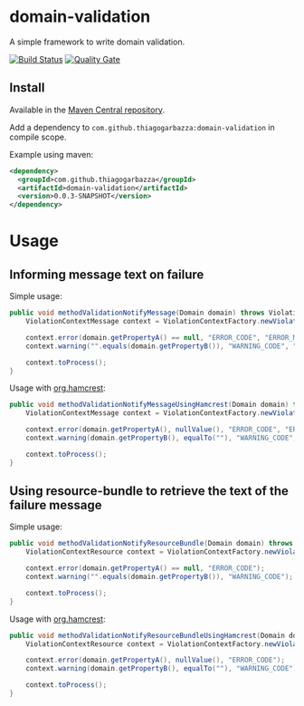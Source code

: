 # domain-validation
A simple framework to write domain validation.

[![Build Status](https://travis-ci.org/thiagogarbazza/domain-validation.svg?branch=master)](https://travis-ci.org/thiagogarbazza/domain-validation)
[![Quality Gate](https://sonarcloud.io/api/badges/gate?key=com.github.thiagogarbazza:domain-validation)](https://sonarcloud.io/dashboard/index/com.github.thiagogarbazza:domain-validation)


## Install

Available in the [Maven Central repository].

Add a dependency to `com.github.thiagogarbazza:domain-validation` in compile scope.

Example using maven:
```xml
<dependency>
  <groupId>com.github.thiagogarbazza</groupId>
  <artifactId>domain-validation</artifactId>
  <version>0.0.3-SNAPSHOT</version>
</dependency>
```

# Usage

## Informing message text on failure 

Simple usage:
```java
public void methodValidationNotifyMessage(Domain domain) throws ViolationException {
    ViolationContextMessage context = ViolationContextFactory.newViolationContext();

    context.error(domain.getPropertyA() == null, "ERROR_CODE", "ERROR_MESSAGE");
    context.warning("".equals(domain.getPropertyB()), "WARNING_CODE", "WARNING_MESSAGE");

    context.toProcess();
}
```

Usage with [org.hamcrest]:
```java
public void methodValidationNotifyMessageUsingHamcrest(Domain domain) throws ViolationException {
    ViolationContextMessage context = ViolationContextFactory.newViolationContext();

    context.error(domain.getPropertyA(), nullValue(), "ERROR_CODE", "ERROR_MESSAGE");
    context.warning(domain.getPropertyB(), equalTo(""), "WARNING_CODE", "WARNING_MESSAGE");

    context.toProcess();
}
```

## Using resource-bundle to retrieve the text of the failure message

Simple usage:
```java
public void methodValidationNotifyResourceBundle(Domain domain) throws ViolationException {
    ViolationContextResource context = ViolationContextFactory.newViolationContext(getBundle("domain-validation"));

    context.error(domain.getPropertyA() == null, "ERROR_CODE");
    context.warning("".equals(domain.getPropertyB()), "WARNING_CODE");

    context.toProcess();
}
```

Usage with [org.hamcrest]:
```java
public void methodValidationNotifyResourceBundleUsingHamcrest(Domain domain) throws ViolationException {
    ViolationContextResource context = ViolationContextFactory.newViolationContext(getBundle("domain-validation"));

    context.error(domain.getPropertyA(), nullValue(), "ERROR_CODE");
    context.warning(domain.getPropertyB(), equalTo(""), "WARNING_CODE");

    context.toProcess();
}
```

[org.hamcrest]: https://github.com/hamcrest/JavaHamcrest
[Maven Central repository]: http://mvnrepository.com/artifact/com.github.thiagogarbazza/domain-validation
